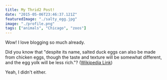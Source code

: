 ```yaml
---
title: My Thrid2 Post!
date: "2015-05-06T23:46:37.121Z"
featuredImage: "./salty_egg.jpg"
image: "./profile.png"
tags: ["animals", "Chicago", "zoos"]
---
```


Wow! I love blogging so much already.

Did you know that "despite its name, salted duck eggs can also be made from
chicken eggs, though the taste and texture will be somewhat different, and the
egg yolk will be less rich."?
([Wikipedia Link](http://en.wikipedia.org/wiki/Salted_duck_egg))

Yeah, I didn't either.
